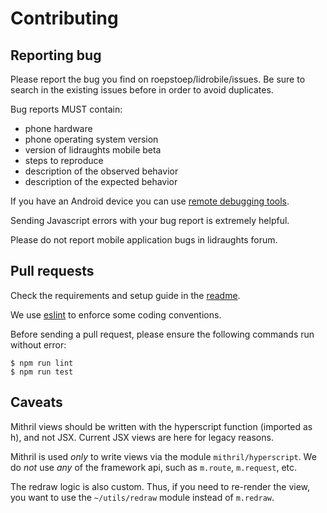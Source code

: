 # Contributing

## Reporting bug

Please report the bug you find on roepstoep/lidrobile/issues. Be sure to search
in the existing issues before in order to avoid duplicates.

Bug reports MUST contain:

* phone hardware
* phone operating system version
* version of lidraughts mobile beta
* steps to reproduce
* description of the observed behavior
* description of the expected behavior

If you have an Android device you can use [remote debugging tools](https://developer.chrome.com/devtools/docs/remote-debugging).

Sending Javascript errors with your bug report is extremely helpful.

Please do not report mobile application bugs in lidraughts forum.

## Pull requests

Check the requirements and setup guide in the [readme](README.md).

We use [eslint](https://eslint.org/) to enforce some coding conventions.

Before sending a pull request, please ensure the following commands run
without error:

    $ npm run lint
    $ npm run test

## Caveats

Mithril views should be written with the hyperscript function (imported as h),
and not JSX. Current JSX views are here for legacy reasons.

Mithril is used *only* to write views via the module `mithril/hyperscript`.
We do *not* use *any* of the framework api, such as `m.route`, `m.request`, etc.

The redraw logic is also custom. Thus, if you need to re-render the view, you
want to use the `~/utils/redraw` module instead of `m.redraw`.
